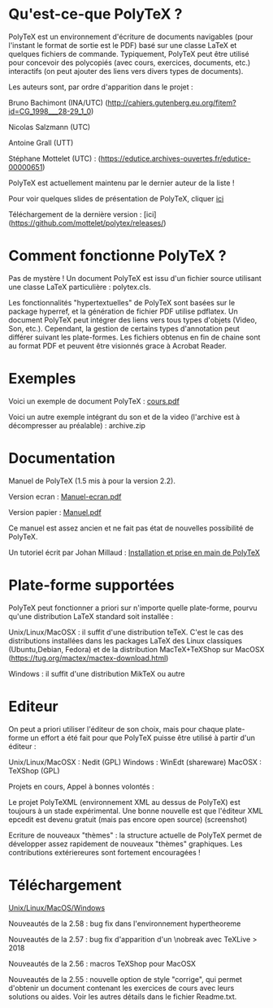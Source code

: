 # Qu'est-ce-que PolyTeX ?
 
PolyTeX est un environnement d'écriture de documents navigables (pour l'instant le format
de sortie est le PDF) basé sur une classe LaTeX et quelques fichiers de commande. Typiquement,
PolyTeX peut être utilisé pour concevoir des polycopiés (avec cours, exercices, documents, etc.)
interactifs (on peut ajouter des liens vers divers types de documents).

Les auteurs sont, par ordre d'apparition dans le projet :

Bruno Bachimont (INA/UTC) (http://cahiers.gutenberg.eu.org/fitem?id=CG_1998___28-29_1_0)

Nicolas Salzmann (UTC)

Antoine Grall (UTT)

Stéphane Mottelet (UTC) : (https://edutice.archives-ouvertes.fr/edutice-00000651)

PolyTeX est actuellement maintenu par le dernier auteur de la liste !

Pour voir quelques slides de présentation de PolyTeX, cliquer [ici](https://github.com/mottelet/polytex/blob/main/presentation-polytex/presentation.pdf)

Téléchargement de la dernière version : [ici] (https://github.com/mottelet/polytex/releases/)

# Comment fonctionne PolyTeX ?
 
Pas de mystère ! Un document PolyTeX est issu d'un fichier source utilisant une classe
LaTeX particulière : polytex.cls.

Les fonctionnalités "hypertextuelles" de PolyTeX sont basées sur le package hyperref, et la
génération de fichier PDF utilise pdflatex. Un document PolyTeX peut intégrer des
liens vers tous types d'objets (Video, Son, etc.).  Cependant, la gestion de certains types
d'annotation peut différer suivant les plate-formes. Les fichiers obtenus en fin de chaine
sont au format PDF et peuvent être visionnés grace à Acrobat Reader.

# Exemples
 
Voici un exemple de document PolyTeX : [cours.pdf](http://www.utc.fr/~mottelet/polytex/cours.pdf)

Voici un autre exemple intégrant du son et de la video (l'archive est à décompresser au préalable) : archive.zip

# Documentation
 
Manuel de PolyTeX (1.5 mis à pour la version 2.2).

Version ecran : [Manuel-ecran.pdf](https://github.com/mottelet/polytex/blob/main/PolyTeX/doc/Manuel-ecran.pdf)

Version papier : [Manuel.pdf](https://github.com/mottelet/polytex/blob/main/PolyTeX/doc/Manuel.pdf)

Ce manuel est assez ancien et ne fait pas état de nouvelles possibilité de PolyTeX.

Un tutoriel écrit par Johan Millaud : [Installation et prise en main de PolyTeX](http://www.iutenligne.net/ressources/installation-et-prise-en-main-de-polytex.html)

# Plate-forme supportées

PolyTeX peut fonctionner a priori sur n'importe quelle plate-forme, pourvu qu'une
distribution LaTeX standard soit installée :

Unix/Linux/MacOSX : il suffit d'une distribution teTeX. C'est le cas des distributions installées dans les packages LaTeX des Linux classiques (Ubuntu,Debian, Fedora) et de la distribution MacTeX+TeXShop sur MacOSX (https://tug.org/mactex/mactex-download.html)

Windows : il suffit d'une distribution MikTeX ou autre

# Editeur   
On peut a priori utiliser l'éditeur de son choix, mais pour chaque plate-forme un
effort a été fait pour que PolyTeX puisse être utilisé à partir d'un éditeur :

Unix/Linux/MacOSX : Nedit (GPL)
Windows : WinEdt (shareware)
MacOSX : TeXShop (GPL) 

Projets en cours,  Appel à bonnes volontés :

Le projet PolyTeXML (environnement XML au dessus de PolyTeX) est toujours à un stade expérimental. Une bonne nouvelle est que l'éditeur XML epcedit est devenu gratuit (mais pas encore open source) (screenshot)

Ecriture de nouveaux "thèmes" : la structure actuelle de PolyTeX permet de développer assez rapidement de nouveaux "thèmes" graphiques. Les contributions extériereures sont fortement encouragées !

# Téléchargement
     
[Unix/Linux/MacOS/Windows](https://github.com/mottelet/polytex/releases)

Nouveautés de la 2.58 : bug fix dans l'environnement hypertheoreme

Nouveautés de la 2.57 : bug fix d'apparition d'un \nobreak avec TeXLive > 2018

Nouveautés de la 2.56 : macros TeXShop pour MacOSX

Nouveautés de la 2.55 : nouvelle option de style "corrige", qui permet d'obtenir un document contenant les exercices de cours avec leurs solutions ou aides. Voir les autres détails dans le fichier Readme.txt.


